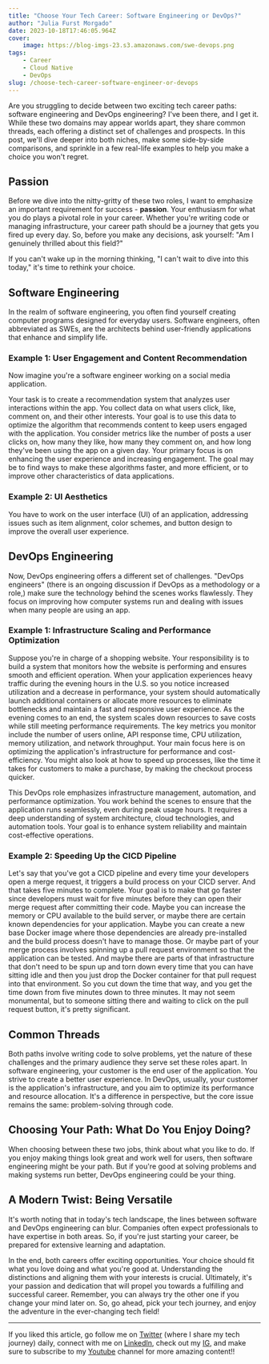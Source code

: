 ```yaml
---
title: "Choose Your Tech Career: Software Engineering or DevOps?"
author: "Julia Furst Morgado"
date: 2023-10-18T17:46:05.964Z
cover:
    image: https://blog-imgs-23.s3.amazonaws.com/swe-devops.png
tags: 
    - Career
    - Cloud Native
    - DevOps
slug: /choose-tech-career-software-engineer-or-devops
---
```


Are you struggling to decide between two exciting tech career paths: software engineering and DevOps engineering? I've been there, and I get it. While these two domains may appear worlds apart, they share common threads, each offering a distinct set of challenges and prospects. In this post, we'll dive deeper into both niches, make some side-by-side comparisons, and sprinkle in a few real-life examples to help you make a choice you won't regret.

## Passion

Before we dive into the nitty-gritty of these two roles, I want to emphasize an important requirement for success - **passion**. Your enthusiasm for what you do plays a pivotal role in your career. Whether you're writing code or managing infrastructure, your career path should be a journey that gets you fired up every day. So, before you make any decisions, ask yourself: "Am I genuinely thrilled about this field?" 

If you can't wake up in the morning thinking, "I can't wait to dive into this today," it's time to rethink your choice.

## Software Engineering

In the realm of software engineering, you often find yourself creating computer programs designed for everyday users. Software engineers, often abbreviated as SWEs, are the architects behind user-friendly applications that enhance and simplify life.

### Example 1: User Engagement and Content Recommendation

Now imagine you're a software engineer working on a social media application. 

Your task is to create a recommendation system that analyzes user interactions within the app. You collect data on what users click, like, comment on, and their other interests. Your goal is to use this data to optimize the algorithm that recommends content to keep users engaged with the application. You consider metrics like the number of posts a user clicks on, how many they like, how many they comment on, and how long they've been using the app on a given day. Your primary focus is on enhancing the user experience and increasing engagement. The goal may be to find ways to make these algorithms faster, and more efficient, or to improve other characteristics of data applications. 

### Example 2: UI Aesthetics

You have to work on the user interface (UI) of an application, addressing issues such as item alignment, color schemes, and button design to improve the overall user experience.

## DevOps Engineering

Now, DevOps engineering offers a different set of challenges. "DevOps engineers" (there is an ongoing discussion if DevOps as a methodology or a role,) make sure the technology behind the scenes works flawlessly. They focus on improving how computer systems run and dealing with issues when many people are using an app.

### Example 1: Infrastructure Scaling and Performance Optimization

Suppose you're in charge of a shopping website. Your responsibility is to build a system that monitors how the website is performing and ensures smooth and efficient operation. When your application experiences heavy traffic during the evening hours in the U.S. so you notice increased utilization and a decrease in performance, your system should automatically launch additional containers or allocate more resources to eliminate bottlenecks and maintain a fast and responsive user experience. As the evening comes to an end, the system scales down resources to save costs while still meeting performance requirements. The key metrics you monitor include the number of users online, API response time, CPU utilization, memory utilization, and network throughput. Your main focus here is on optimizing the application's infrastructure for performance and cost-efficiency. You might also look at how to speed up processes, like the time it takes for customers to make a purchase, by making the checkout process quicker.

This DevOps role emphasizes infrastructure management, automation, and performance optimization. You work behind the scenes to ensure that the application runs seamlessly, even during peak usage hours. It requires a deep understanding of system architecture, cloud technologies, and automation tools. Your goal is to enhance system reliability and maintain cost-effective operations.


### Example 2: Speeding Up the CICD Pipeline

Let's say that you've got a CICD pipeline and every time your developers open a merge request, it triggers a build process on your CICD server. And that takes five minutes to complete. Your goal is to make that go faster since developers must wait for five minutes before they can open their merge request after committing their code. Maybe you can increase the memory or CPU available to the build server, or maybe there are certain known dependencies for your application. Maybe you can create a new base Docker image where those dependencies are already pre-installed and the build process doesn't have to manage those. Or maybe part of your merge process involves spinning up a pull request environment so that the application can be tested. And maybe there are parts of that infrastructure that don't need to be spun up and torn down every time that you can have sitting idle and then you just drop the Docker container for that pull request into that environment. So you cut down the time that way, and you get the time down from five minutes down to three minutes. It may not seem monumental, but to someone sitting there and waiting to click on the pull request button, it's pretty significant.

## Common Threads

Both paths involve writing code to solve problems, yet the nature of these challenges and the primary audience they serve set these roles apart. 
In software engineering, your customer is the end user of the application. You strive to create a better user experience. In DevOps, usually, your customer is the application's infrastructure, and you aim to optimize its performance and resource allocation. It's a difference in perspective, but the core issue remains the same: problem-solving through code.

## Choosing Your Path: What Do You Enjoy Doing?

When choosing between these two jobs, think about what you like to do. If you enjoy making things look great and work well for users, then software engineering might be your path. But if you're good at solving problems and making systems run better, DevOps engineering could be your thing.

## A Modern Twist: Being Versatile

It's worth noting that in today's tech landscape, the lines between software and DevOps engineering can blur. Companies often expect professionals to have expertise in both areas. So, if you're just starting your career, be prepared for extensive learning and adaptation.

In the end, both careers offer exciting opportunities. Your choice should fit what you love doing and what you're good at. Understanding the distinctions and aligning them with your interests is crucial. Ultimately, it's your passion and dedication that will propel you towards a fulfilling and successful career. Remember, you can always try the other one if you change your mind later on. So, go ahead, pick your tech journey, and enjoy the adventure in the ever-changing tech field!

***
If you liked this article, go follow me on [Twitter](https://twitter.com/juliafmorgado) (where I share my tech journey) daily, connect with me on [LinkedIn](https://www.linkedin.com/in/juliafmorgado/), check out my [IG](https://www.instagram.com/juliafmorgado/), and make sure to subscribe to my [Youtube](https://www.youtube.com/c/JuliaFMorgado) channel for more amazing content!!
